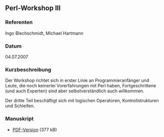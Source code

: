 ## Perl-Workshop III


### Referenten
Ingo Blechschmidt, Michael Hartmann

### Datum
 04.07.2007

### Kurzbeschreibung
Der Workshop richtet sich in erster Linie an Programmieranfänger und Leute, die
noch keinerlei Vorerfahrungen mit Perl haben, Fortgeschrittene (und auch
Experten) sind aber selbstverständlich auch willkommen.

Der dritte Teil beschäftigt sich mit logischen Operatoren, Kontrollstrukturen
und Schleifen.


### Manuskript

          
* [PDF-Version](/download/Vortraege/Perl_Workshop_III.pdf) (377 kB)
